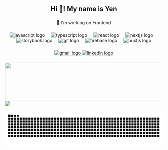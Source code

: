 <h2 align="center">Hi 👋! My name is Yen</h2>

###

<p align="center">🎯 I'm working on Frontend </p>

###

<div align="center">
  <img src="https://cdn.jsdelivr.net/gh/devicons/devicon/icons/javascript/javascript-original.svg" height="30" alt="javascript logo"  />
  <img width="12" />
  <img src="https://cdn.jsdelivr.net/gh/devicons/devicon/icons/typescript/typescript-original.svg" height="30" alt="typescript logo"  />
  <img width="12" />
  <img src="https://cdn.jsdelivr.net/gh/devicons/devicon/icons/react/react-original.svg" height="30" alt="react logo"  />
  <img width="12" />
  <img src="https://cdn.jsdelivr.net/gh/devicons/devicon/icons/nextjs/nextjs-original.svg" height="30" alt="nextjs logo"  />
  <img width="12" />
  <img src="https://cdn.jsdelivr.net/gh/devicons/devicon/icons/storybook/storybook-original.svg" height="30" alt="storybook logo"  />
  <img width="12" />
  <img src="https://cdn.jsdelivr.net/gh/devicons/devicon/icons/git/git-original.svg" height="30" alt="git logo"  />
  <img width="12" />
  <img src="https://cdn.jsdelivr.net/gh/devicons/devicon/icons/firebase/firebase-plain.svg" height="30" alt="firebase logo"  />
  <img width="12" />
  <img src="https://cdn.jsdelivr.net/gh/devicons/devicon/icons/nuxtjs/nuxtjs-original.svg" height="30" alt="nuxtjs logo"  />
</div>

###

<div align="center">
  <a href="hanguyentieuyen@gmail.com" target="_blank">
    <img src="https://img.shields.io/static/v1?message=Gmail&logo=gmail&label=&color=D14836&logoColor=white&labelColor=&style=for-the-badge" height="35" alt="gmail logo"  />
  </a>
  <a href="https://www.linkedin.com/in/ha-nguyen-tieu-yen/" target="_blank">
    <img src="https://img.shields.io/static/v1?message=LinkedIn&logo=linkedin&label=&color=0077B5&logoColor=white&labelColor=&style=for-the-badge" height="35" alt="linkedin logo"  />
  </a>
</div>

###

<a href="https://github.com/devxb/gitanimals">
  <img
    src="https://render.gitanimals.org/lines/hanguyentieuyen?pet-id=656175617185283115"
    width="600"
    height="120"
  />
</a>
<!-- <img align="right" height="150" src="https://static.wixstatic.com/media/4cbe8d_f1ed2800a49649848102c68fc5a66e53~mv2.gif"  /> -->
<div align="left">
  <img src="https://github-readme-streak-stats.herokuapp.com/?user=hanguyentieuyen&theme=aura&hide_border=true" width="50%" />
</div>

<div align="center">
    
  ![snake gif](https://github.com/hanguyentieuyen/hanguyentieuyen/blob/output/github-snake-dark.svg)
</div>
